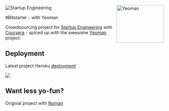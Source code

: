 ![Startup Engineering](https://www.coursera.org//maestro/api/course/970374/logo)
<img src="http://yeoman.io/assets/img/yeoman-logo.png" alt="Yeoman" height="120" width="150" style="float:right">

#Bitstarter - with Yeoman

Crowdsourcing project for [Startup Engineering](https://class.coursera.org/startup-001/class/index) with [Coursera](https://www.coursera.org/) - spiced up with the awesome [Yeoman](http://yeoman.io/) project.


## Deployment

Latest project Heroku [deployment](http://stark-bayou-6742.herokuapp.com/)

<img src="https://nav.heroku.com/images/logos/logo.png">

## Want less yo-fun?

Orignial project with [Noman](https://github.com/nostopbutton/bitstarter)



